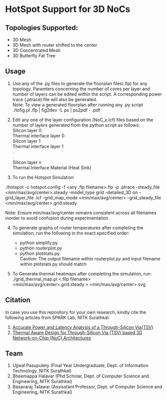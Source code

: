 # HotSpot Support for 3D NoCs
## Topologies Supported:
- 3D Mesh
- 3D Mesh with router shifted to the center 
- 3D Concentrated Mesh
- 3D Butterfly Fat Tree

## Usage

1. Use any of the .py files to generate the floorplan files(.flp) for any topology. Paramters concerning the number of cores per layer and number of layers can be edited within the script. A corresponding power trace (.ptrace) file will also be generated. \
Note: To view a generated floorplan after running any .py script \
./tofig.pl <floorplan filename>.flp  | fig2dev -L ps | ps2pdf - <output filename>.pdf

2. Edit any one of the layer configuration (NoC_x.lcf) files based on the number of layers generated from the python script as follows:\
Silicon layer 0 \
Thermal interface layer 0 \
Silicon layer 1 \
Thermal interface layer 1 \
. \
. \
Silicon layer n \
Thermal Interface Material (Heat Sink)

3. To run the Hotspot Simulation  


./hotspot -c hotspot.config -f <any .flp filename>.flp -p <generated ptrace filename>.ptrace -steady_file <min/max/avg/center>.steady -model_type grid -detailed_3D on -grid_layer_file <NoC layer configuration filename>.lcf -grid_map_mode <min/max/avg/center> -grid_steady_file <min/max/avg/center>.grid.steady

 
Note: Ensure min/max/avg/center remains consistent across all filenames inorder to avoid confusion during experimentation

4. To generate graphs of router temperatures after completing the simulation, run the following in the exact specified order: 
    - python simplify.py
    - python routerplot.py
    - python plotstats.py \
Caution: The output filename within routerplot.py and input filename within plotstats.py should match

5. To Generate thermal heatmaps after completing the simulation, run: \
    ./grid_thermal_map.pl <.flip filename> <min/max/avg/center>.grid.steady > <min/max/avg/center>.svg

## Citation
In case you use this repository for your own research, kindly cite the following articles from SPARK Lab, NITK Surathkal:
1. [Accurate Power and Latency Analysis of a Through-Silicon Via(TSV)](https://ieeexplore.ieee.org/document/8554639)
2. [Thermal Aware Design for Through-Silicon Via (TSV) based 3D Network-on-Chip (NoC) Architectures](https://drive.google.com/file/d/1tZgL_-6pjEv_qYeS4k2Wiie2KGYZFd81/view)

## Team
1. Ujjwal Pasupulety (Final Year Undergraduate, Dept. of Information Technology, NITK Surathkal)
2. Bheemappa Halavar (Phd Scholar, Dept. of Computer Science and Engineering, NITK Surathkal)
3. Basavaraj Talawar (Assisstant Professor, Dept. of Computer Science and Engineering, NITK Surathkal)
